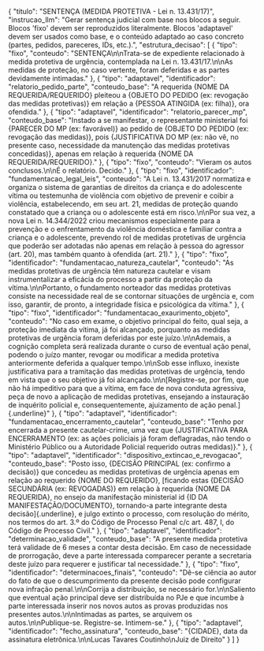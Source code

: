 {
  "titulo": "SENTENÇA (MEDIDA PROTETIVA - Lei n. 13.431/17)",
  "instrucao_llm": "Gerar sentença judicial com base nos blocos a seguir. Blocos 'fixo' devem ser reproduzidos literalmente. Blocos 'adaptavel' devem ser usados como base, e o conteúdo adaptado ao caso concreto (partes, pedidos, pareceres, IDs, etc.).",
  "estrutura_decisao": [
    {
      "tipo": "fixo",
      "conteudo": "SENTENÇA\n\nTrata-se de expediente relacionado à medida protetiva de urgência, contemplada na Lei n. 13.431/17.\n\nAs medidas de proteção, no caso vertente, foram deferidas e as partes devidamente intimadas."
    },
    {
      "tipo": "adaptavel",
      "identificador": "relatorio_pedido_parte",
      "conteudo_base": "A requerida {NOME DA REQUERIDA/REQUERIDO} pleiteou a {OBJETO DO PEDIDO (ex: revogação das medidas protetivas)} em relação a {PESSOA ATINGIDA (ex: filha)}, ora ofendida."
    },
    {
      "tipo": "adaptavel",
      "identificador": "relatorio_parecer_mp",
      "conteudo_base": "Instado a se manifestar, o representante ministerial foi {PARECER DO MP (ex: favorável)} ao pedido de {OBJETO DO PEDIDO (ex: revogação das medidas)}, pois {JUSTIFICATIVA DO MP (ex: não vê, no presente caso, necessidade da manutenção das medidas protetivas concedidas)}, apenas em relação à requerida {NOME DA REQUERIDA/REQUERIDO}."
    },
    {
      "tipo": "fixo",
      "conteudo": "Vieram os autos conclusos.\n\nÉ o relatório. Decido."
    },
    {
      "tipo": "fixo",
      "identificador": "fundamentacao_legal_leis",
      "conteudo": "A Lei n. 13.431/2017 normatiza e organiza o sistema de garantias de direitos da criança e do adolescente vítima ou testemunha de violência com objetivo de prevenir e coibir a violência, estabelecendo, em seu art. 21, medidas de proteção quando constatado que a criança ou o adolescente está em risco.\n\nPor sua vez, a nova Lei n. 14.344/2022 criou mecanismos especialmente para a prevenção e o enfrentamento da violência doméstica e familiar contra a criança e o adolescente, prevendo rol de medidas protetivas de urgência que poderão ser adotadas não apenas em relação à pessoa do agressor (art. 20), mas também quanto à ofendida (art. 21)."
    },
    {
      "tipo": "fixo",
      "identificador": "fundamentacao_natureza_cautelar",
      "conteudo": "As medidas protetivas de urgência têm natureza cautelar e visam instrumentalizar a eficácia do processo a partir da proteção da vítima.\n\nPortanto, o fundamento norteador das medidas protetivas consiste na necessidade real de se contornar situações de urgência e, com isso, garantir, de pronto, a integridade física e psicológica da vítima."
    },
    {
      "tipo": "fixo",
      "identificador": "fundamentacao_exaurimento_objeto",
      "conteudo": "No caso em exame, o objetivo principal do feito, qual seja, a proteção imediata da vítima, já foi alcançado, porquanto as medidas protetivas de urgência foram deferidas por este juízo.\n\nAdemais, a cognição completa será realizada durante o curso de eventual ação penal, podendo o juízo manter, revogar ou modificar a medida protetiva anteriormente deferida a qualquer tempo.\n\nSob esse influxo, inexiste justificativa para a tramitação das medidas protetivas de urgência, tendo em vista que o seu objetivo já foi alcançado.\n\n[Registre-se, por fim, que não há impeditivo para que a vítima, em face de nova conduta agressiva, peça de novo a aplicação de medidas protetivas, ensejando a instauração de inquérito policial e, consequentemente, ajuizamento de ação penal.]{.underline}"
    },
    {
      "tipo": "adaptavel",
      "identificador": "fundamentacao_encerramento_cautelar",
      "conteudo_base": "Tenho por encerrada a presente cautelar-crime, uma vez que {JUSTIFICATIVA PARA ENCERRAMENTO (ex: as ações policiais já foram deflagradas, não tendo o Ministério Público ou a Autoridade Policial requerido outras medidas)}."
    },
    {
      "tipo": "adaptavel",
      "identificador": "dispositivo_extincao_e_revogacao",
      "conteudo_base": "Posto isso, {DECISÃO PRINCIPAL (ex: confirmo a decisão)} que concedeu as medidas protetivas de urgência apenas em relação ao requerido {NOME DO REQUERIDO}, [ficando estas {DECISÃO SECUNDÁRIA (ex: REVOGADAS)} em relação à requerida {NOME DA REQUERIDA}, no ensejo da manifestação ministerial id {ID DA MANIFESTAÇÃO/DOCUMENTO}, tornando-a parte integrante desta decisão]{.underline}, e julgo extinto o processo, com resolução do mérito, nos termos do art. 3.º do Código de Processo Penal c/c art. 487, I, do Código de Processo Civil."
    },
    {
      "tipo": "adaptavel",
      "identificador": "determinacao_validade",
      "conteudo_base": "A presente medida protetiva terá validade de 6 meses a contar desta decisão. Em caso de necessidade de prorrogação, deve a parte interessada comparecer perante a secretaria deste juízo para requerer e justificar tal necessidade."
    },
    {
      "tipo": "fixo",
      "identificador": "determinacoes_finais",
      "conteudo": "Dê-se ciência ao autor do fato de que o descumprimento da presente decisão pode configurar nova infração penal.\n\nCorrija a distribuição, se necessário for.\n\nSaliento que eventual ação principal deve ser distribuída no PJe e que incumbe à parte interessada inserir nos novos autos as provas produzidas nos presentes autos.\n\nIntimadas as partes, se arquivem os autos.\n\nPublique-se. Registre-se. Intimem-se."
    },
    {
      "tipo": "adaptavel",
      "identificador": "fecho_assinatura",
      "conteudo_base": "{CIDADE}, data da assinatura eletrônica.\n\nLucas Tavares Coutinho\nJuiz de Direito"
    }
  ]
}